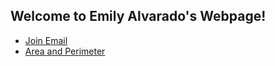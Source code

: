 ## Welcome to Emily Alvarado's Webpage!

<html>
  <body>
    <title>Here is a list of the assignments completed</title>
    <ul>
      <li> <a href="https://emilyalvarado.github.io/email_list.js>Email List</a> </li>
      <li> <a href="https://emilyalvarado.github.io/join.html>Join Email</a> </li>
      <li> <a href="https://emilyalvarado.github.io/slideshow.js>Slideshow</a> </li>
      <li> <a href="https://emilyalvarado.github.io/Area and Perimeter 2.3>Area and Perimeter</a> </li>
    </ul>
  </body>
</html>  


